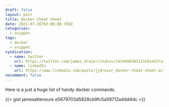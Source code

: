 ```yaml
---
draft: false
layout: post
title: Docker Cheat Sheet
date: 2021-07-26T03:08:08.769Z
categories:
  - snippet
tags:
  - docker
  - snippet
syndication:
  - name: twitter
    url: https://twitter.com/james_dreier/status/1419496583113191433?s=20
  - name: linkedIn
    url: https://www.linkedin.com/posts/jjdreier_docker-cheat-sheet-activity-6825263108236328960-eqCd
nocomment: false
---
```

Here is a just a huge list of handy docker commands.
<!--more-->
{{< gist jamesattensure e5679703d5828cb9fc5a59712a4dd4dc >}}